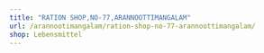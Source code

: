 ```yaml
---
title: "RATION SHOP,NO-77,ARANNOOTTIMANGALAM"
url: /arannootimangalam/ration-shop-no-77-arannoottimangalam/
shop: Lebensmittel
---
```

